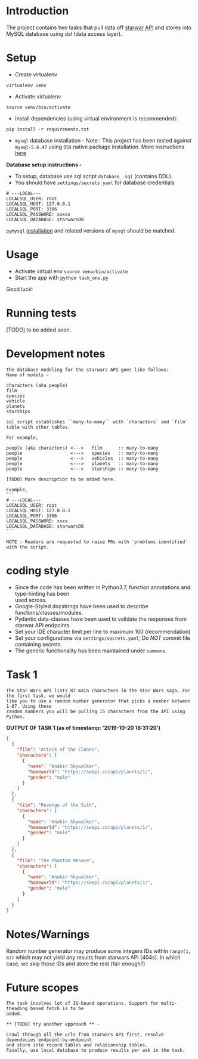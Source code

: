 # Introduction

The project contains two tasks that pull data off [starwar API](https://swapi.co) and stores into 
MySQL database using dal (data access layer).

# Setup
-   Create virtualenv

```
virtualenv venv
```
-   Activate virtualenv

```
source venv/bin/activate
```

-   Install dependencies (using virtual environment is recommended):
```
pip install -r requirements.txt
```

-   `mysql` database installation - 
    Note : This project has been tested against `mysql-5.6.47` using `OSX` native package
           installation. 
    More instructions [here](https://dev.mysql.com/doc/refman/5.6/en/osx-installation-pkg.html) 

**Database setup instructions -**

-   To setup, database use sql script `database_.sql` (contains DDL).
-   You should have `settings/secrets.yaml` for database credentials

```
# ---LOCAL---
LOCALSQL_USER: root
LOCALSQL_HOST: 127.0.0.1
LOCALSQL_PORT: 3306
LOCALSQL_PASSWORD: xxxxx
LOCALSQL_DATABASE: starwarsDB
```

`pymysql` [installation](https://pymysql.readthedocs.io/en/latest/user/installation.html) and 
related versions of `mysql` should be matched.

# Usage
-   Activate virtual env `source venv/bin/activate`
-   Start the app with `python task_one.py`

Good luck!

# Running tests

[TODO] to be added soon.

# Development notes


    The database modeling for the starwars API goes like follows: 
    Name of models -
    
    characters (aka people)    
    film          
    species                   
    vehicle                   
    planets                   
    starships                 
    
    sql script establishes ``many-to-many`` with `characters` and `film` table with other tables.
    
    For example,
    
    people (aka characters) <--->   film      :: many-to-many
    people                  <--->   species   :: many-to-many 
    people                  <--->   vehicles  :: many-to-many
    people                  <--->   planets   :: many-to-many
    people                  <--->   starships :: many-to-many
    
    [TODO] More description to be added here.
    
    Example, 
    ```
    # ---LOCAL---
    LOCALSQL_USER: root
    LOCALSQL_HOST: 127.0.0.1
    LOCALSQL_PORT: 3306
    LOCALSQL_PASSWORD: xxxx
    LOCALSQL_DATABASE: starwarsDB
    ```
    
    NOTE : Readers are requested to raise PRs with `problems identified` with the script.

# coding style

-   Since the code has been written in Python3.7, function annotations and type-hinting has been  
    used across.
-   Google-Styled docstrings have been used to describe functions/classes/modules.
-   Pydantic data-classes have been used to validate the responses from starwar API endpoints.
-   Set your IDE character limit per line to maximum 100 (recommendation)
-   Set your configurations via ``settings/secrets.yaml``; Do *NOT* commit file containing secrets.
-   The generic functionality has been maintained under ``commons``.
    
# Task 1

    The Star Wars API lists 87 main characters in the Star Wars saga. For the first task, we would
    like you to use a random number generator that picks a number between 1-87. Using these
    random numbers you will be pulling 15 characters from the API using Python.
    
**OUTPUT OF TASK 1  (as of timestamp: '2019-10-20 18:31:20')**
```json
[
  {
    "film": "Attack of the Clones",
    "characters": [
      {
        "name": "Anakin Skywalker",
        "homeworld": "https://swapi.co/api/planets/1/",
        "gender": "male"
      }
    ]
  },
  {
    "film": "Revenge of the Sith",
    "characters": [
      {
        "name": "Anakin Skywalker",
        "homeworld": "https://swapi.co/api/planets/1/",
        "gender": "male"
      }
    ]
  },
  {
    "film": "The Phantom Menace",
    "characters": [
      {
        "name": "Anakin Skywalker",
        "homeworld": "https://swapi.co/api/planets/1/",
        "gender": "male"
      }
    ]
  }
]
```
# Notes/Warnings

Random number generator may produce some integers IDs within `range(1, 87)` which may not yield any
results from starwars API (404s). In which case, we skip those IDs and store the rest (fair enough?)


# Future scopes

    The task involves lot of IO-bound operations. Support for multi-theading based fetch is to be 
    added.
    
    ** [TODO] try another approach ** - 
    
    Crawl through all the urls from starwars API first, resolve dependecies endpoint-by-endpoint 
    and store into record tables and relationship tables.
    Finally, use local database to produce results per ask in the task.
                       
    
